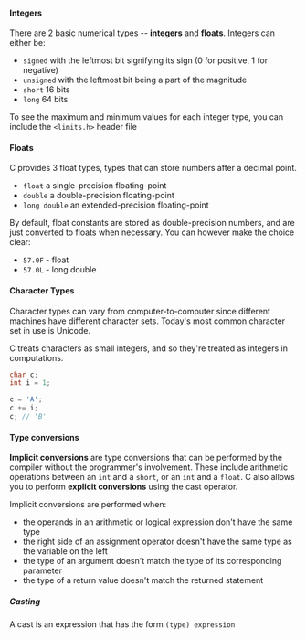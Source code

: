 #### Integers
There are 2 basic numerical types -- **integers** and **floats**. Integers can either be:
- `signed` with the leftmost bit signifying its sign (0 for positive, 1 for negative)
- `unsigned` with the leftmost bit being a part of the magnitude
- `short` 16 bits
- `long` 64 bits

To see the maximum and minimum values for each integer type, you can include the `<limits.h>` header file

#### Floats
C provides 3 float types, types that can store numbers after a decimal point.
- `float` a single-precision floating-point
- `double` a double-precision floating-point
- `long double` an extended-precision floating-point

By default, float constants are stored as double-precision numbers, and are just converted to floats when necessary. You can however make the choice clear:
- `57.0F` - float
- `57.0L` - long double

#### Character Types
Character types can vary from computer-to-computer since different machines have different character sets. Today's most common character set in use is Unicode.

C treats characters as small integers, and so they're treated as integers in computations.

```c
char c;
int i = 1;

c = 'A';
c += i;
c; // 'B'
```

#### Type conversions
**Implicit conversions** are type conversions that can be performed by the compiler without the programmer's involvement. These include arithmetic operations between an `int` and a `short`, or an `int` and a `float`. C also allows you to perform **explicit conversions** using the cast operator.

Implicit conversions are performed when:
- the operands in an arithmetic or logical expression don't have the same type
- the right side of an assignment operator doesn't have the same type as the variable on the left
- the type of an argument doesn't match the type of its corresponding parameter
- the type of a return value doesn't match the returned statement

##### Casting
A cast is an expression that has the form `(type) expression`
